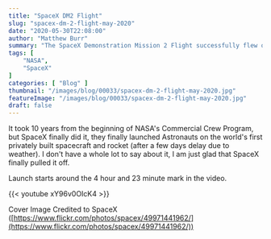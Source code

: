 ```yaml
---
title: "SpaceX DM2 Flight"
slug: "spacex-dm-2-flight-may-2020"
date: "2020-05-30T22:08:00"
author: "Matthew Burr"
summary: "The SpaceX Demonstration Mission 2 Flight successfully flew on May 30, 2020, at 3:22pm EST. Despite a weather delay from a few days prior, the flight went off without a hitch."
tags: [
    "NASA",
    "SpaceX"
]
categories: [ "Blog" ]
thumbnail: "/images/blog/00033/spacex-dm-2-flight-may-2020.jpg"
featureImage: "/images/blog/00033/spacex-dm-2-flight-may-2020.jpg"
draft: false
---
```


It took 10 years from the beginning of NASA's Commercial Crew Program, but SpaceX finally did it, they finally launched Astronauts on the world's first privately built spacecraft and rocket (after a few days delay due to weather). I don't have a whole lot to say about it, I am just glad that SpaceX finally pulled it off.

Launch starts around the 4 hour and 23 minute mark in the video.

{{< youtube xY96v0OIcK4 >}}

Cover Image Credited to SpaceX ([https://www.flickr.com/photos/spacex/49971441962/](https://www.flickr.com/photos/spacex/49971441962/))
